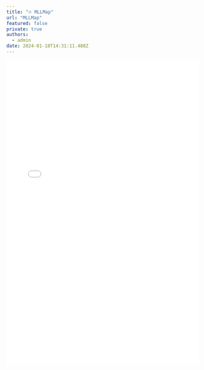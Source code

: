 ```yaml
---
title: "🔥 MLLMap"
url: "MLLMap"
featured: false
private: true
authors:
  - admin
date: 2024-01-18T14:31:11.488Z
---
```


<iframe src="graph_rl.html" width="100%" height="800px" frameborder="0"></iframe>

